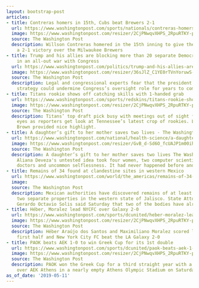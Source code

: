 ```yaml
---
layout: bootstrap-post
articles:
- title: Contreras homers in 15th, Cubs beat Brewers 2-1
  url: https://www.washingtonpost.com/sports/nationals/contreras-homers-in-15th-cubs-beat-brewers-2-1/2019/05/11/1f177c74-7447-11e9-9331-30bc5836f48e_story.html
  image: https://www.washingtonpost.com/resizer/2CjPNwqvXHPS_2RpuRTKY-p3eVo=/1484x0/www.washingtonpost.com/pb/resources/img/twp-social-share.png
  source: The Washington Post
  description: Willson Contreras homered in the 15th inning to give the Chicago Cubs
    a 2-1 victory over the Milwaukee Brewers
- title: Trump and his allies are blocking more than 20 separate Democratic probes
    in an all-out war with Congress
  url: https://www.washingtonpost.com/politics/trump-and-his-allies-are-blocking-more-than-20-separate-democratic-probes-in-an-all-out-war-with-congress/2019/05/11/4d972274-733a-11e9-9eb4-0828f5389013_story.html
  image: https://www.washingtonpost.com/resizer/36sJlZ_C1YE0rTVnYoruwS-kVs4=/1484x0/arc-anglerfish-washpost-prod-washpost.s3.amazonaws.com/public/7WJZXKTRZMI6TEZRGC6FQNXURY.jpg
  source: The Washington Post
  description: Legal and congressional experts fear that the president’s noncooperation
    strategy could undermine Congress’s oversight role for years to come.
- title: Titans rookie shows off catching skills with 1-handed grab
  url: https://www.washingtonpost.com/sports/redskins/titans-rookie-shows-off-catching-skills-with-1-handed-grab/2019/05/11/a953b70c-7444-11e9-9331-30bc5836f48e_story.html
  image: https://www.washingtonpost.com/resizer/2CjPNwqvXHPS_2RpuRTKY-p3eVo=/1484x0/www.washingtonpost.com/pb/resources/img/twp-social-share.png
  source: The Washington Post
  description: Titans’ top draft pick busy with meetings out of sight from prying
    eyes as reporters get look at Tennessee’s latest crop of rookies. Luckily, A.J.
    Brown provided nice highlight.
- title: A daughter’s gift to her mother saves two lives - The Washington Post
  url: https://www.washingtonpost.com/national/health-science/a-daughters-gift-to-her-mother-saves-two-lives/2019/05/11/59dead7c-7277-11e9-9eb4-0828f5389013_story.html
  image: https://www.washingtonpost.com/resizer/GvB_d-Sd6O_fcUAJP1m00ihO1dg=/1484x0/arc-anglerfish-washpost-prod-washpost.s3.amazonaws.com/public/FWWSMBDUGII6TEZRGC6FQNXURY.jpg
  source: The Washington Post
  description: A daughter’s gift to her mother saves two lives The Washington Post
    Aliana Deveza's untested idea took four women, two computer scientists, several
    doctors and uncommon selflessness. It had never happened before and hasn't...
- title: Remains of 34 found at clandestine sites in western Mexico
  url: https://www.washingtonpost.com/world/the_americas/remains-of-34-found-at-clandestine-sites-in-western-mexico/2019/05/11/4df30b52-743e-11e9-9331-30bc5836f48e_story.html
  image: 
  source: The Washington Post
  description: Mexican authorities have discovered remains of at least 34 people at
    two separate properties in the western state of Jalisco. State Attorney General
    Gerardo Octavio Solis said Saturday that two of the bodies have already been identified.
- title: Héber, Moralez lead NYCFC over Galaxy 2-0
  url: https://www.washingtonpost.com/sports/dcunited/heber-moralez-lead-nycfc-over-galaxy-2-0/2019/05/11/2e53a776-743d-11e9-9331-30bc5836f48e_story.html
  image: https://www.washingtonpost.com/resizer/2CjPNwqvXHPS_2RpuRTKY-p3eVo=/1484x0/www.washingtonpost.com/pb/resources/img/twp-social-share.png
  source: The Washington Post
  description: Héber Araújo dos Santos and Maximiliano Moralez scored late in the
    first half and New York City FC beat the LA Galaxy 2-0
- title: PAOK beats AEK 1-0 to win Greek Cup for its 1st double
  url: https://www.washingtonpost.com/sports/dcunited/paok-beats-aek-1-0-to-win-greek-cup-for-its-1st-double/2019/05/11/7de26ab2-743c-11e9-9331-30bc5836f48e_story.html
  image: https://www.washingtonpost.com/resizer/2CjPNwqvXHPS_2RpuRTKY-p3eVo=/1484x0/www.washingtonpost.com/pb/resources/img/twp-social-share.png
  source: The Washington Post
  description: PAOK won the Greek Cup for a third straight year with a 1-0 victory
    over AEK Athens in a nearly empty Athens Olympic Stadium on Saturday
as_of_date: '2019-05-11'
---
```


